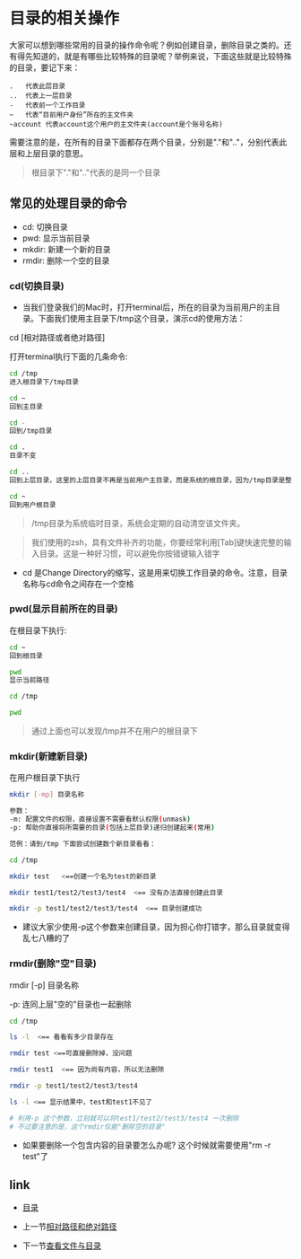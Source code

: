 # 目录的相关操作

大家可以想到哪些常用的目录的操作命令呢？例如创建目录，删除目录之类的。还有得先知道的，就是有哪些比较特殊的目录呢？举例来说，下面这些就是比较特殊的目录，要记下来：

```
.   代表此层目录
..  代表上一层目录
-   代表前一个工作目录
~   代表“目前用户身份”所在的主文件夹
~account 代表account这个用户的主文件夹(account是个账号名称)
```

需要注意的是，在所有的目录下面都存在两个目录，分别是"."和".."，分别代表此层和上层目录的意思。

>根目录下"."和".."代表的是同一个目录

## 常见的处理目录的命令

* cd: 切换目录
* pwd: 显示当前目录
* mkdir: 新建一个新的目录
* rmdir: 删除一个空的目录

### cd(切换目录)

* 当我们登录我们的Mac时，打开terminal后，所在的目录为当前用户的主目录。下面我们使用主目录下/tmp这个目录，演示cd的使用方法：

cd [相对路径或者绝对路径]

打开terminal执行下面的几条命令:

```bash
cd /tmp
进入根目录下/tmp目录

cd ~
回到主目录

cd -
回到/tmp目录

cd .
目录不变

cd ..
回到上层目录，这里的上层目录不再是当前用户主目录，而是系统的根目录，因为/tmp目录是整个系统的临时目录

cd ~
回到用户根目录
```

>/tmp目录为系统临时目录，系统会定期的自动清空该文件夹。

>我们使用的zsh，具有文件补齐的功能，你要经常利用[Tab]键快速完整的输入目录。这是一种好习惯，可以避免你按错键输入错字

* cd 是Change Directory的缩写，这是用来切换工作目录的命令。注意，目录名称与cd命令之间存在一个空格

### pwd(显示目前所在的目录)

在根目录下执行:

```bash
cd ~
回到根目录

pwd
显示当前路径

cd /tmp

pwd
```

>通过上面也可以发现/tmp并不在用户的根目录下

### mkdir(新建新目录)

在用户根目录下执行

```bash
mkdir [-mp] 目录名称

参数：
-m: 配置文件的权限，直接设置不需要看默认权限(unmask)
-p: 帮助你直接将所需要的目录(包括上层目录)递归创建起来(常用)

范例：请到/tmp 下面尝试创建数个新目录看看：

cd /tmp

mkdir test   <==创建一个名为test的新目录

mkdir test1/test2/test3/test4  <== 没有办法直接创建此目录

mkdir -p test1/test2/test3/test4  <== 目录创建成功
```

* 建议大家少使用-p这个参数来创建目录，因为担心你打错字，那么目录就变得乱七八糟的了

### rmdir(删除"空"目录)

rmdir [-p] 目录名称

-p: 连同上层"空的"目录也一起删除

```bash
cd /tmp

ls -l  <== 看看有多少目录存在

rmdir test <==可直接删除掉，没问题

rmdir test1  <== 因为尚有内容，所以无法删除

rmdir -p test1/test2/test3/test4

ls -l <== 显示结果中，test和test1不见了

# 利用-p 这个参数，立刻就可以将test1/test2/test3/test4 一次删除
# 不过要注意的是，这个rmdir仅能"删除空的目录"
```

* 如果要删除一个包含内容的目录要怎么办呢? 这个时候就需要使用"rm -r test"了

## link

* [目录](README.md)

* 上一节[相对路径和绝对路径](04.1.md)

* 下一节[查看文件与目录](04.3.md)
